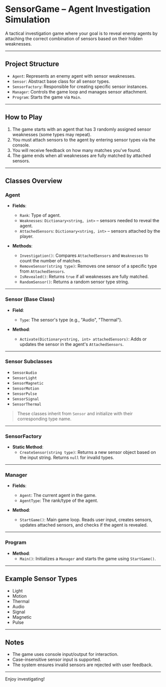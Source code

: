 ﻿# SensorGame – Agent Investigation Simulation

A tactical investigation game where your goal is to reveal enemy agents by attaching the correct combination of sensors based on their hidden weaknesses.

---

## Project Structure

- `Agent`: Represents an enemy agent with sensor weaknesses.
- `Sensor`: Abstract base class for all sensor types.
- `SensorFactory`: Responsible for creating specific sensor instances.
- `Manager`: Controls the game loop and manages sensor attachment.
- `Program`: Starts the game via `Main`.

---

## How to Play

1. The game starts with an agent that has 3 randomly assigned sensor weaknesses (some types may repeat).
2. You must attach sensors to the agent by entering sensor types via the console.
3. You will receive feedback on how many matches you've found.
4. The game ends when all weaknesses are fully matched by attached sensors.

---

## Classes Overview

### Agent

- **Fields**:
  - `Rank`: Type of agent.
  - `Weaknesses`: `Dictionary<string, int>` – sensors needed to reveal the agent.
  - `AttachedSensors`: `Dictionary<string, int>` – sensors attached by the player.

- **Methods**:
  - `Investigation()`: Compares `AttachedSensors` and `Weaknesses` to count the number of matches.
  - `RemoveSensor(string type)`: Removes one sensor of a specific type from `AttachedSensors`.
  - `IsRevealed()`: Returns `true` if all weaknesses are fully matched.
  - `RandomSensor()`: Returns a random sensor type string.

---

### Sensor (Base Class)

- **Field**:
  - `Type`: The sensor's type (e.g., "Audio", "Thermal").

- **Method**:
  - `Activate(Dictionary<string, int> attachedSensors)`: Adds or updates the sensor in the agent's `AttachedSensors`.

---

### Sensor Subclasses

- `SensorAudio`
- `SensorLight`
- `SensorMagnetic`
- `SensorMotion`
- `SensorPulse`
- `SensorSignal`
- `SensorThermal`

> These classes inherit from `Sensor` and initialize with their corresponding type name.

---

### SensorFactory

- **Static Method**:
  - `CreateSensor(string type)`: Returns a new sensor object based on the input string. Returns `null` for invalid types.

---

### Manager

- **Fields**:
  - `Agent`: The current agent in the game.
  - `AgentType`: The rank/type of the agent.

- **Method**:
  - `StartGame()`: Main game loop. Reads user input, creates sensors, updates attached sensors, and checks if the agent is revealed.

---

### Program

- **Method**:
  - `Main()`: Initializes a `Manager` and starts the game using `StartGame()`.

---

## Example Sensor Types

- Light  
- Motion  
- Thermal  
- Audio  
- Signal  
- Magnetic  
- Pulse

---

## Notes

- The game uses console input/output for interaction.
- Case-insensitive sensor input is supported.
- The system ensures invalid sensors are rejected with user feedback.

---

Enjoy investigating! 